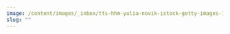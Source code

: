 ```yaml
---
image: /content/images/_inbox/tts-hhm-yulia-novik-istock-getty-images-1402997939-copy.png
slug: ""
---
```

